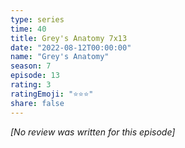 ```yaml
---
type: series
time: 40
title: Grey's Anatomy 7x13
date: "2022-08-12T00:00:00"
name: "Grey's Anatomy"
season: 7
episode: 13
rating: 3
ratingEmoji: "⭐️⭐️⭐️"
share: false
---
```


*[No review was written for this episode]*